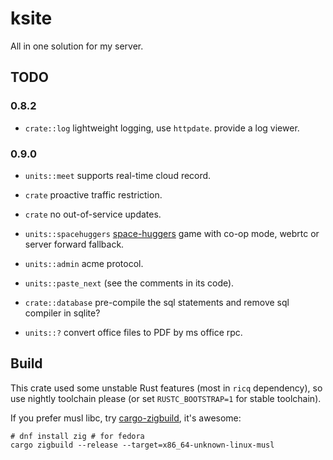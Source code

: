 # ksite

All in one solution for my server.

## TODO

### 0.8.2

- `crate::log` lightweight logging, use `httpdate`. provide a log viewer.

### 0.9.0

- `units::meet` supports real-time cloud record.

- `crate` proactive traffic restriction.

- `crate` no out-of-service updates.

- `units::spacehuggers` [space-huggers](https://github.com/KilledByAPixel/SpaceHuggers) game with co-op mode, webrtc or server forward fallback.

- `units::admin` acme protocol.

- `units::paste_next` (see the comments in its code).

- `crate::database` pre-compile the sql statements and remove sql compiler in sqlite?

- `units::?` convert office files to PDF by ms office rpc.

## Build

This crate used some unstable Rust features (most in `ricq` dependency), so use nightly toolchain please (or set `RUSTC_BOOTSTRAP=1` for stable toolchain).

If you prefer musl libc, try [cargo-zigbuild](https://github.com/messense/cargo-zigbuild), it's awesome:

```
# dnf install zig # for fedora
cargo zigbuild --release --target=x86_64-unknown-linux-musl
```
